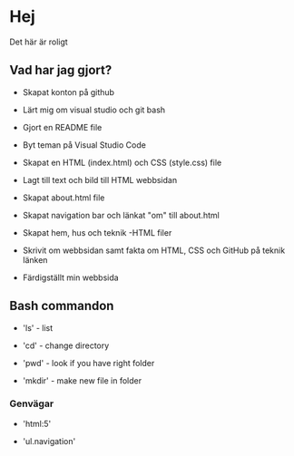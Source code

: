 # Hej

Det här är roligt

## Vad har jag gjort?

- Skapat konton på github

- Lärt mig om visual studio och git bash

- Gjort en README file

- Byt teman på Visual Studio Code

- Skapat en HTML (index.html) och CSS (style.css) file

- Lagt till text och bild till HTML webbsidan

- Skapat about.html file
  
- Skapat navigation bar och länkat "om" till about.html

- Skapat hem, hus och teknik -HTML filer

- Skrivit om webbsidan samt fakta om HTML, CSS och GitHub på teknik länken

- Färdigställt min webbsida

## Bash commandon

- 'ls' - list

- 'cd' - change directory

- 'pwd' - look if you have right folder

- 'mkdir' - make new file in folder

### Genvägar

- 'html:5' 

- 'ul.navigation'



